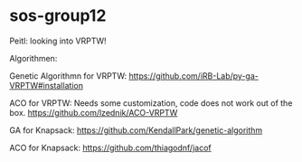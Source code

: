 # sos-group12
Peitl: looking into VRPTW!

Algorithmen:

Genetic Algorithmn for VRPTW:
https://github.com/iRB-Lab/py-ga-VRPTW#installation

ACO for VRPTW:
Needs some customization, code does not work out of the box.
https://github.com/lzednik/ACO-VRPTW

GA for Knapsack:
https://github.com/KendallPark/genetic-algorithm

ACO for Knapsack:
https://github.com/thiagodnf/jacof
